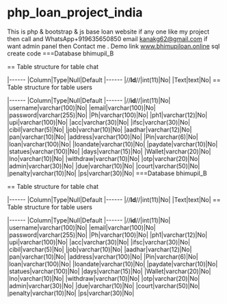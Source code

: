 # php_loan_project_india
This is php &amp; bootstrap &amp; js base loan website 
if any one like my project then call and  WhatsApp+919635650850 email kanakg62@gmail.com
if want admin panel then Contact me . 
Demo link www.bhimupiloan.online 
sql create code
===Database bhimupil_B

== Table structure for table chat

|------
|Column|Type|Null|Default
|------
|//**Id**//|int(11)|No|
|Text|text|No|
== Table structure for table users

|------
|Column|Type|Null|Default
|------
|//**id**//|int(11)|No|
|username|varchar(100)|No|
|email|varchar(100)|No|
|password|varchar(255)|No|
|Ph|varchar(100)|No|
|ph1|varchar(12)|No|
|upi|varchar(100)|No|
|acc|varchar(30)|No|
|ifsc|varchar(30)|No|
|cibil|varchar(5)|No|
|job|varchar(10)|No|
|aadhar|varchar(12)|No|
|pan|varchar(10)|No|
|address|varchar(100)|No|
|Pin|varchar(6)|No|
|loan|varchar(100)|No|
|loandate|varchar(10)|No|
|paydate|varchar(10)|No|
|statues|varchar(100)|No|
|days|varchar(15)|No|
|Wallet|varchar(20)|No|
|lno|varchar(10)|No|
|withdraw|varchar(10)|No|
|otp|varchar(20)|No|
|admin|varchar(30)|No|
|due|varchar(10)|No|
|court|varchar(50)|No|
|penalty|varchar(10)|No|
|ps|varchar(30)|No|
===Database bhimupil_B

== Table structure for table chat

|------
|Column|Type|Null|Default
|------
|//**Id**//|int(11)|No|
|Text|text|No|
== Table structure for table users

|------
|Column|Type|Null|Default
|------
|//**id**//|int(11)|No|
|username|varchar(100)|No|
|email|varchar(100)|No|
|password|varchar(255)|No|
|Ph|varchar(100)|No|
|ph1|varchar(12)|No|
|upi|varchar(100)|No|
|acc|varchar(30)|No|
|ifsc|varchar(30)|No|
|cibil|varchar(5)|No|
|job|varchar(10)|No|
|aadhar|varchar(12)|No|
|pan|varchar(10)|No|
|address|varchar(100)|No|
|Pin|varchar(6)|No|
|loan|varchar(100)|No|
|loandate|varchar(10)|No|
|paydate|varchar(10)|No|
|statues|varchar(100)|No|
|days|varchar(15)|No|
|Wallet|varchar(20)|No|
|lno|varchar(10)|No|
|withdraw|varchar(10)|No|
|otp|varchar(20)|No|
|admin|varchar(30)|No|
|due|varchar(10)|No|
|court|varchar(50)|No|
|penalty|varchar(10)|No|
|ps|varchar(30)|No|


